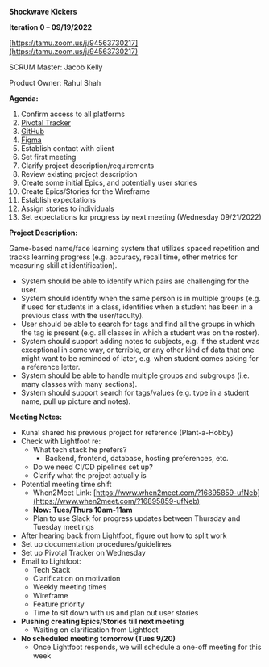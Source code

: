 **Shockwave Kickers**

**Iteration 0 – 09/19/2022**

[https://tamu.zoom.us/j/94563730217](https://tamu.zoom.us/j/94563730217)

SCRUM Master: Jacob Kelly

Product Owner: Rahul Shah

**Agenda:**

1. Confirm access to all platforms
  1. [Pivotal Tracker](https://www.pivotaltracker.com/projects/2595510)
  2. [GitHub](https://github.com/Lightfoot-Heavy-Machinery)
  3. [Figma](https://www.figma.com/team_invite/redeem/wgN2DaENSEMobHLbUAAhWS)
2. Establish contact with client
  1. Set first meeting
  2. Clarify project description/requirements
3. Review existing project description
  1. Create some initial Epics, and potentially user stories
4. Create Epics/Stories for the Wireframe
  1. Establish expectations
  2. Assign stories to individuals
5. Set expectations for progress by next meeting (Wednesday 09/21/2022)

**Project Description:**

Game-based name/face learning system that utilizes spaced repetition and tracks learning progress (e.g. accuracy, recall time, other metrics for measuring skill at identification).

- System should be able to identify which pairs are challenging for the user.
- System should identify when the same person is in multiple groups (e.g. if used for students in a class, identifies when a student has been in a previous class with the user/faculty).
- User should be able to search for tags and find all the groups in which the tag is present (e.g. all classes in which a student was on the roster).
- System should support adding notes to subjects, e.g. if the student was exceptional in some way, or terrible, or any other kind of data that one might want to be reminded of later, e.g. when student comes asking for a reference letter.
- System should be able to handle multiple groups and subgroups (i.e. many classes with many sections).
- System should support search for tags/values (e.g. type in a student name, pull up picture and notes).

**Meeting Notes:**

- Kunal shared his previous project for reference (Plant-a-Hobby)
- Check with Lightfoot re:
  - What tech stack he prefers?
    - Backend, frontend, database, hosting preferences, etc.
  - Do we need CI/CD pipelines set up?
  - Clarify what the project actually is
- Potential meeting time shift
  - When2Meet Link:  [https://www.when2meet.com/?16895859-ufNeb](https://www.when2meet.com/?16895859-ufNeb)
  - **Now: Tues/Thurs 10am-11am**
  - Plan to use Slack for progress updates between Thursday and Tuesday meetings
- After hearing back from Lightfoot, figure out how to split work
- Set up documentation procedures/guidelines
- Set up Pivotal Tracker on Wednesday
- Email to Lightfoot:
  - Tech Stack
  - Clarification on motivation
  - Weekly meeting times
  - Wireframe
  - Feature priority
  - Time to sit down with us and plan out user stories
- **Pushing creating Epics/Stories till next meeting**
  - Waiting on clarification from Lightfoot
- **No scheduled meeting tomorrow (Tues 9/20)**
    - Once Lightfoot responds, we will schedule a one-off meeting for this week
